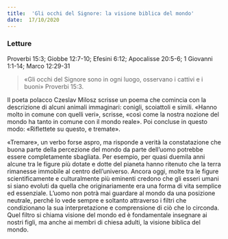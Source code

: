 ```yaml
---
title:  'Gli occhi del Signore: la visione biblica del mondo'
date:  17/10/2020
---
```


### Letture
Proverbi 15:3; Giobbe 12:7-10; Efesini 6:12; Apocalisse 20:5-6; 1 Giovanni 1:1-14; Marco 12:29-31

> <p></p>
> «Gli occhi del Signore sono in ogni luogo, osservano i cattivi e i buoni» Proverbi 15:3.

Il poeta polacco Czeslav Milosz scrisse un poema che comincia con la descrizione di alcuni animali immaginari: conigli, scoiattoli e simili. «Hanno molto in comune con quelli veri», scrisse, «così come la nostra nozione del mondo ha tanto in comune con il mondo reale». Poi concluse in questo modo: «Riflettete su questo, e tremate».

«Tremare», un verbo forse aspro, ma risponde a verità la constatazione che buona parte della percezione del mondo da parte dell’uomo potrebbe essere completamente sbagliata. Per esempio, per quasi duemila anni alcune tra le figure più dotate e dotte del pianeta hanno ritenuto che la terra rimanesse immobile al centro dell’universo. Ancora oggi, molte tra le figure scientificamente e culturalmente più eminenti credono che gli esseri umani si siano evoluti da quella che originariamente era una forma di vita semplice ed essenziale. L’uomo non potrà mai guardare al mondo da una posizione neutrale, perché lo vede sempre e soltanto attraverso i filtri che condizionano la sua interpretazione e comprensione di ciò che lo circonda. Quel filtro si chiama visione del mondo ed è fondamentale insegnare ai nostri figli, ma anche ai membri di chiesa adulti, la visione biblica del mondo.
